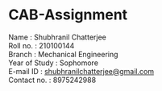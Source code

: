 # CAB-Assignment

Name : Shubhranil Chatterjee          
Roll no. : 210100144	        
Branch : Mechanical Engineering	      
Year of Study : Sophomore  	      
E-mail ID : shubhranilchatterjee@gmail.com  
Contact no. : 8975242988  
